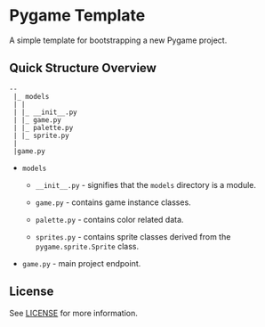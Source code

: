 # Pygame Template

A simple template for bootstrapping a new Pygame project.

## Quick Structure Overview

````
--
 |_ models
 | |
 | |_ __init__.py
 | |_ game.py
 | |_ palette.py
 | |_ sprite.py
 |
 |game.py
````

* `models`
  * `__init__.py` - signifies that the `models` directory is a module.

  * `game.py` - contains game instance classes.

  * `palette.py` - contains color related data.

  * `sprites.py` - contains sprite classes derived from the `pygame.sprite.Sprite` class.

* `game.py` - main project endpoint.
  

## License

See [LICENSE](./LICENSE) for more information.